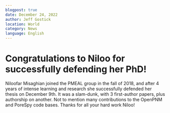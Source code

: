 ```yaml
---
blogpost: true
date: December 24, 2022
author: Jeff Gostick
location: World
category: News
language: English
---
```


# Congratulations to Niloo for successfully defending her PhD!

Niloofar Misaghian joined the PMEAL group in the fall of 2018, and after 4 years of intense learning and research she successfully defended her thesis on December 9th.  It was a slam-dunk, with 3 first-author papers, plus authorship on another.  Not to mention many contributions to the OpenPNM and PoreSpy code bases.  Thanks for all your hard work Niloo!